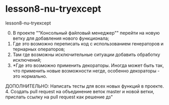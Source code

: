 # lesson8-nu-tryexcept
lesson8-nu-tryexcept

0. В проекте ""Консольный файловый менеджер"" перейти на новую ветку для добавления нового функционала;
1. Где это возможно переписать код с использованием генераторов и тернарных операторов;
2. Там где возможны исключительные ситуации добавить обработку исключений;
3. *Где это возможно применить декораторы.
Иногда может быть так, что применить новые возможности негде, особенно декораторы - это нормально.
 
ДОПОЛНИТЕЛЬНО:
Написать тесты для всех новых функций в проекте.
4. Создать pull request на объединение веток master и новой ветки, прислать ссылку на pull request как решение дз"
